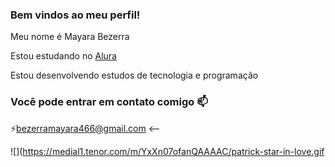 ### Bem vindos ao meu perfil!

Meu nome é Mayara Bezerra 

Estou estudando no [Alura](https://alura.com.br)

Estou desenvolvendo estudos de tecnologia e programação


### Você pode entrar em contato comigo 📫

⚡bezerramayara466@gmail.com <--

![](https://medial1.tenor.com/m/YxXn07ofanQAAAAC/patrick-star-in-love.gif


